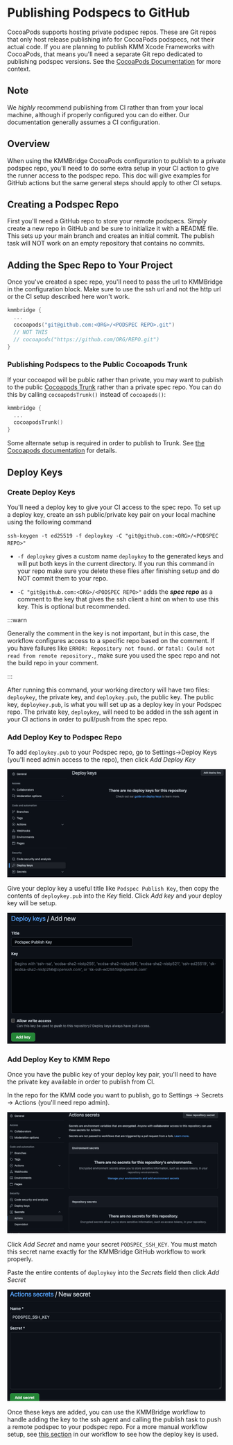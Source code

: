 # Publishing Podspecs to GitHub

CocoaPods supports hosting private podspec repos. These are Git repos that only host release publishing info for
CocoaPods podspecs, not their actual code. If you are planning to publish KMM Xcode Frameworks with CocoaPods, that
means you'll need a separate Git repo dedicated to publishing podspec versions. See the
[CocoaPods Documentation](https://guides.cocoapods.org/making/private-cocoapods.html) for more context.

## Note

We *highly* recommend publishing from CI rather than from your local machine, although if properly configured you
can do either. Our documentation generally assumes a CI configuration.

## Overview

When using the KMMBridge CocoaPods configuration to publish to a private podspec repo,
you'll need to do some extra setup in your CI action to give the runner access to the podspec repo. This doc will
give examples for GitHub actions but the same general steps should apply to other CI setups.

## Creating a Podspec Repo

First you'll need a GitHub repo to store your remote podspecs. Simply create a new repo in GitHub and be sure to
initialize it with a README file. This sets up your main branch and creates an initial commit. The publish task will NOT 
work on an empty repository that contains no commits. 

## Adding the Spec Repo to Your Project

Once you've created a spec repo, you'll need to pass the url to KMMBridge in the configuration block. Make sure to use the
ssh url and not the http url or the CI setup described here won't work.

```kotlin
kmmbridge {
  ...
  cocoapods("git@github.com:<ORG>/<PODSPEC REPO>.git")
  // NOT THIS
  // cocoapods("https://github.com/ORG/REPO.git")
}
```

### Publishing Podspecs to the Public Cocoapods Trunk

If your cocoapod will be public rather than private, you may want to publish to the
public [Cocoapods Trunk](https://github.com/CocoaPods/Specs) rather than a private spec repo. You can do this by
calling `cocoapodsTrunk()` instead of `cocoapods()`:

```kotlin
kmmbridge {
  ...
  cocoapodsTrunk()
}
```

Some alternate setup is required in order to publish to Trunk. See [the Cocoapods documentation](
https://guides.cocoapods.org/making/getting-setup-with-trunk.html) for details.

## Deploy Keys

### Create Deploy Keys

You'll need a deploy key to give your CI access to the spec repo. To set up a deploy key, create an ssh public/private
key pair on your local machine using the following command

`ssh-keygen -t ed25519 -f deploykey -C "git@github.com:<ORG>/<PODSPEC REPO>"`

- `-f deploykey` gives a custom name `deploykey` to the generated keys and will put both keys in the current directory.
  If
  you run this command in your repo make sure you delete these files after finishing setup and do NOT commit them to
  your repo.

- `-C "git@github.com:<ORG>/<PODSPEC REPO>"` adds the ***spec repo*** as a comment to the key that gives the ssh client a hint on when to
  use this key. This is optional but recommended.

:::warn

Generally the comment in the key is not important, but in this case, the workflow configures access to a specific repo based
on the comment. If you have failures like `ERROR: Repository not found.` or `fatal: Could not read from remote repository.`, 
make sure you used the spec repo and not the build repo in your comment.

:::

After running this command, your working directory will have two files: `deploykey`, the private key, and `deploykey.pub`, the public key.
The public key, `deploykey.pub`, is what you will set up as a deploy key in your Podspec repo. The private key, `deploykey`, will need to be added in the
ssh agent in your CI actions in order to pull/push from the spec repo. 

### Add Deploy Key to Podspec Repo
To add `deploykey.pub` to your Podspec repo, go to Settings->Deploy Keys (you'll need admin access to the repo), then click *Add Deploy Key* 

![Deploy Keys](deploykey.png)

Give your deploy key a useful title like `Podspec Publish Key`, then copy the contents of `deploykey.pub` into the *Key* field.
Click *Add key* and your deploy key will be setup. 

![img.png](add_key.png)

### Add Deploy Key to KMM Repo
Once you have the public key of your deploy key pair, you'll need to have the private key available in order to publish from
CI. 

In the repo for the KMM code you want to publish, go to Settings -> Secrets -> Actions (you'll need repo admin).

![img_1.png](settings_secrets.png)

Click *Add Secret* and name your secret `PODSPEC_SSH_KEY`. You must match this secret name exactly for the KMMBridge GitHub
workflow to work properly.

Paste the entire contents of `deploykey` into the *Secrets* field then click *Add Secret* 

![img.png](add_secret_ssh.png)

Once these keys are added, you can use the KMMBridge workflow to handle adding the key to the ssh agent and calling 
the publish task to push a remote podspec to your podspec repo. For a more manual workflow setup, see [this section](https://github.com/touchlab/KMMBridgeGithubWorkflow/blob/f6075b60151caf15b8759c811b0d2458fbdd08a7/.github/workflows/faktorybuild.yml#L21) 
in our workflow to see how the deploy key is used. 

